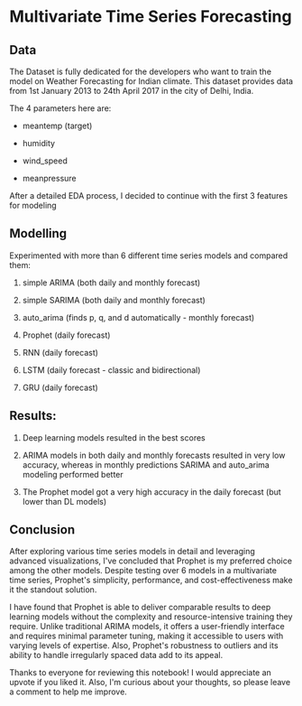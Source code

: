 # Multivariate Time Series Forecasting 

## Data

The Dataset is fully dedicated for the developers who want to train the model on Weather Forecasting for Indian climate. This dataset provides data from 1st January 2013 to 24th April 2017 in the city of Delhi, India.

The 4 parameters here are:

* meantemp (target)

* humidity

* wind_speed

* meanpressure


After a detailed EDA process, I decided to continue with the first 3 features for modeling

## Modelling

Experimented with more than 6 different time series models and compared them:

  1. simple ARIMA (both daily and monthly forecast)

  3. simple SARIMA (both daily and monthly forecast)
  
  5. auto_arima (finds p, q, and d automatically - monthly forecast)
  
  7. Prophet (daily forecast)
    
  9. RNN (daily forecast)
    
  11. LSTM (daily forecast - classic and bidirectional)
    
  13. GRU (daily forecast)


## Results:

1. Deep learning models resulted in the best scores 

2. ARIMA models in both daily and monthly forecasts resulted in very low accuracy, whereas in monthly predictions SARIMA and auto_arima modeling performed better

3. The Prophet model got a very high accuracy in the daily forecast (but lower than DL models)

## Conclusion

After exploring various time series models in detail and leveraging advanced visualizations, I've concluded that Prophet is my preferred choice among the other models. Despite testing over 6 models in a multivariate time series, Prophet's simplicity, performance, and cost-effectiveness make it the standout solution.

I have found that Prophet is able to deliver comparable results to deep learning models without the complexity and resource-intensive training they require. Unlike traditional ARIMA models, it offers a user-friendly interface and requires minimal parameter tuning, making it accessible to users with varying levels of expertise. Also, Prophet's robustness to outliers and its ability to handle irregularly spaced data add to its appeal.

Thanks to everyone for reviewing this notebook! I would appreciate an upvote if you liked it. Also, I'm curious about your thoughts, so please leave a comment to help me improve.
